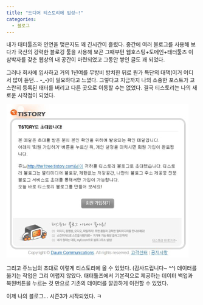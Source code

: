 ```yaml
---
title: "드디어 티스토리에 입성~!"
categories:
  - 블로그
---
```


내가 태터툴즈와 인연을 맺은지도 꽤 긴시간이 흘렀다. 중간에 여러 블로그를 사용해 보다가 국산의 강력한 블로깅 툴을 사용해 보곤 그때부턴 웹호스팅+도메인+태터툴즈 이 삼박자를 갖춘 웹상의 내 공간이 마련되었고 그동안 쌓인 글도 꽤 되었다.  
  
그러나 회사에 입사하고 거의 1년여를 무방비 방치한 뒤로 뭔가 특단의 대책(이거 어디서 많이 듣던... -\_-)이 필요하다고 느꼈다. 그렇다고 지금까지 나의 소중한 포스트가 고스란히 등록된 태터를 버리고 다른 곳으로 이동할 수는 없었다. 결국 티스토리는 나의 새로운 시작점이 되었다.  

![](/assets/images/posts/2008/03/47e792ad4220136.jpg)

그리고 쥬느님의 초대로 이렇게 티스토리에 올 수 있었다. (감사드립니다~ ^^) 데이터를 옮기는 작업은 그리 어렵지 않았다. 태터툴즈에서 기본적으로 제공하는 데이터 백업과 복원버튼을 누르는 것 만으로 기존의 데이터를 깔끔하게 이전할 수 있었다.  
  
이제 나의 블로그... 시즌3가 시작되었다. ㅋ
